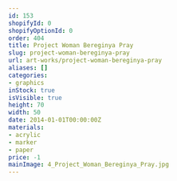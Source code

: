 ```yaml
---
id: 153
shopifyId: 0
shopifyOptionId: 0
order: 404
title: Project Woman Bereginya Pray
slug: project-woman-bereginya-pray
url: art-works/project-woman-bereginya-pray
aliases: []
categories:
- graphics
inStock: true
isVisible: true
height: 70
width: 50
date: 2014-01-01T00:00:00Z
materials:
- acrylic
- marker
- paper
price: -1
mainImage: 4_Project_Woman_Bereginya_Pray.jpg
---
```


